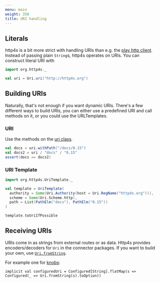 ```yaml
---
menu: main
weight: 350
title: URI handling
---
```


## Literals

http4s is a bit more strict with handling URIs than e.g. the [play http client].
Instead of passing plain `String`s, http4s operates on URIs. You can construct
literal URI with

```scala mdoc
import org.http4s._

val uri = Uri.uri("http://http4s.org")
```

## Building URIs

Naturally, that's not enough if you want dynamic URIs. There's a few different
ways to build URIs, you can either use a predefined URI and call methods on it,
or you could use the URLTemplates.

### URI

Use the methods on the [uri class].

```scala mdoc
val docs = uri.withPath("/docs/0.15")
val docs2 = uri / "docs" / "0.15"
assert(docs == docs2)
```

### URI Template

```scala mdoc
import org.http4s.UriTemplate._

val template = UriTemplate(
  authority = Some(Uri.Authority(host = Uri.RegName("http4s.org"))),
  scheme = Some(Uri.Scheme.http),
  path = List(PathElm("docs"), PathElm("0.15"))
)

template.toUriIfPossible
```

## Receiving URIs
URIs come in as strings from external routes or as data. Http4s provides
encoders/decoders for `Uri` in the connector packages. If you want to build your
own, use [`Uri.fromString`].

For example one for [knobs]:

```
implicit val configuredUri = Configured[String].flatMap(s => Configured(_ => Uri.fromString(s).toOption))
```

[play http client]: https://www.playframework.com/documentation/2.5.x/api/scala/index.html#play.api.libs.ws.WS$
[uri class]: ../api/org/http4s/Uri
[knobs]: https://github.com/Verizon/knobs
[`Uri.fromString`]: ../api/index.html#org.http4s.Uri$@fromString(s:String):org.http4s.ParseResult[org.http4s.Uri]
